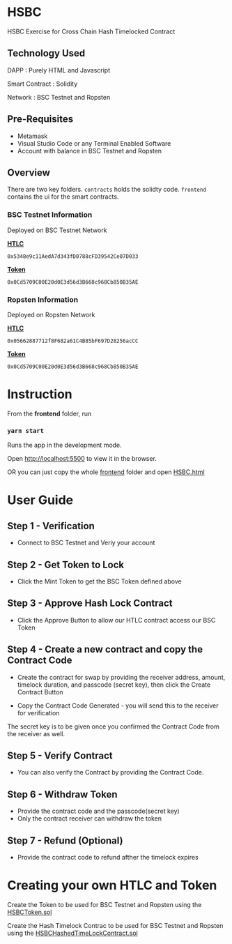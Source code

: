 # HSBC
HSBC Exercise for Cross Chain Hash Timelocked Contract


## Technology Used
DAPP : Purely HTML and Javascript

Smart Contract : Solidity

Network : BSC Testnet and Ropsten


## Pre-Requisites
- Metamask
- Visual Studio Code or any Terminal Enabled Software
- Account with balance in BSC Testnet and Ropsten

## Overview
There are two key folders. `contracts` holds the solidty code. `frontend` contains the ui for the smart contracts.


### BSC Testnet Information
Deployed on BSC Testnet Network


[**HTLC**](https://testnet.bscscan.com/address/0x5348e9c11AedA7d343fD0788cFD39542Ce07D033)


`0x5348e9c11AedA7d343fD0788cFD39542Ce07D033`


[**Token**](https://testnet.bscscan.com/address/0x0Cd5709C00E20d0E3d56d3B668c968Cb850B35AE)


`0x0Cd5709C00E20d0E3d56d3B668c968Cb850B35AE`

### Ropsten Information
Deployed on Ropsten Network


[**HTLC**](https://ropsten.etherscan.io/address/0x05662887712f8F682a61C4B85bF697D28256acCC)


`0x05662887712f8F682a61C4B85bF697D28256acCC`


[**Token**](https://ropsten.etherscan.io/address/0x0Cd5709C00E20d0E3d56d3B668c968Cb850B35AE)


`0x0Cd5709C00E20d0E3d56d3B668c968Cb850B35AE`

# Instruction
From the **frontend** folder, run

### `yarn start`

Runs the app in the development mode.

Open [http://localhost:5500](http://localhost:5500) to view it in the browser.

OR you can just copy the whole [frontend](https://github.com/pongdpandaX/HSBC/tree/main/frontend) folder and open [HSBC.html](http://localhost:5500/HSBC.html)

# User Guide

## Step 1 - Verification
- Connect to BSC Testnet and Veriy your account

## Step 2 - Get Token to Lock
- Click the Mint Token to get the BSC Token defined above

## Step 3 - Approve Hash Lock Contract
- Click the Approve Button to allow our HTLC contract access our BSC Token

## Step 4 - Create a new contract and copy the Contract Code

- Create the contract for swap by providing the receiver address, amount, timelock duration, and passcode (secret key), then click the Create Contract Button

- Copy the Contract Code Generated - you will send this to the receiver for verification

The secret key is to be given once you confirmed the Contract Code from the receiver as well.
## Step 5 - Verify Contract
- You can also verify the Contract by providing the Contract Code.
## Step 6 - Withdraw Token
- Provide the contract code and the passcode(secret key)
- Only the contract receiver can withdraw the token
## Step 7 - Refund (Optional)
- Provide the contract code to refund afther the timelock expires

# Creating your own HTLC and Token

Create the Token to be used for BSC Testnet and Ropsten using the [HSBCToken.sol](https://github.com/pongdpandaX/HSBC/blob/main/contracts/HSBCToken.sol)

Create the Hash Timelock Contrac to be used for BSC Testnet and Ropsten using the [HSBCHashedTimeLockContract.sol](https://github.com/pongdpandaX/HSBC/blob/main/contracts/HSBCHashedTimeLockContract.sol)

